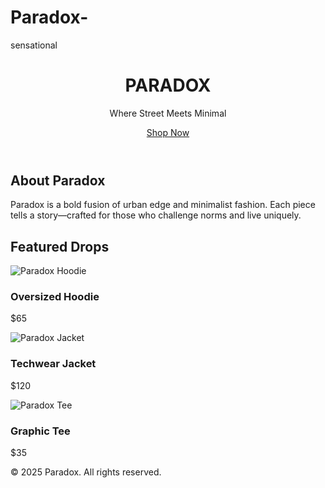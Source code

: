 # Paradox-
sensational 
<!DOCTYPE html>
<html lang="en">
<head>
  <meta charset="UTF-8" />
  <meta name="viewport" content="width=device-width, initial-scale=1.0"/>
  <title>Paradox | Clothing Brand</title>
  <link rel="stylesheet" href="styles.css" />
  <link href="https://fonts.googleapis.com/css2?family=Montserrat:wght@400;700&display=swap" rel="stylesheet">
</head>
<body>
  <header class="hero">
    <div class="overlay">
      <h1>PARADOX</h1>
      <p>Where Street Meets Minimal</p>
      <a href="#shop" class="btn">Shop Now</a>
    </div>
  </header>

  <section id="about" class="section">
    <h2>About Paradox</h2>
    <p>Paradox is a bold fusion of urban edge and minimalist fashion. Each piece tells a story—crafted for those who challenge norms and live uniquely.</p>
  </section>

  <section id="shop" class="section products">
    <h2>Featured Drops</h2>
    <div class="product-grid">
      <div class="product-card">
        <img src="images/hoodie.jpg" alt="Paradox Hoodie" />
        <h3>Oversized Hoodie</h3>
        <p>$65</p>
      </div>
      <div class="product-card">
        <img src="images/jacket.jpg" alt="Paradox Jacket" />
        <h3>Techwear Jacket</h3>
        <p>$120</p>
      </div>
      <div class="product-card">
        <img src="images/tee.jpg" alt="Paradox Tee" />
        <h3>Graphic Tee</h3>
        <p>$35</p>
      </div>
    </div>
  </section>

  <footer>
    <p>&copy; 2025 Paradox. All rights reserved.</p>
  </footer>
</body>
</html>
